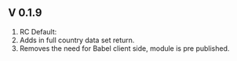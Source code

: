 ## V 0.1.9
1. RC Default: 
2. Adds in full country data set return.
3. Removes the need for Babel client side, module is pre published.